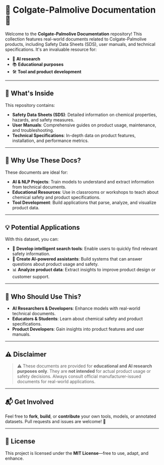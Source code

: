 # 🧼 Colgate-Palmolive Documentation 📄

Welcome to the **Colgate-Palmolive Documentation** repository! This collection features real-world documents related to Colgate-Palmolive products, including Safety Data Sheets (SDS), user manuals, and technical specifications. It's an invaluable resource for:

- 🧠 **AI research**
- 📚 **Educational purposes**
- 🛠️ **Tool and product development**

---

## 📂 What's Inside

This repository contains:

- **Safety Data Sheets (SDS)**: Detailed information on chemical properties, hazards, and safety measures.
- **User Manuals**: Comprehensive guides on product usage, maintenance, and troubleshooting.
- **Technical Specifications**: In-depth data on product features, installation, and performance metrics.

---

## 🚀 Why Use These Docs?

These documents are ideal for:

- **AI & NLP Projects**: Train models to understand and extract information from technical documents.
- **Educational Resources**: Use in classrooms or workshops to teach about chemical safety and product specifications.
- **Tool Development**: Build applications that parse, analyze, and visualize product data.

---

## 💡 Potential Applications

With this dataset, you can:

- 🧠 **Develop intelligent search tools**: Enable users to quickly find relevant safety information.
- 🤖 **Create AI-powered assistants**: Build systems that can answer questions about product usage and safety.
- 📊 **Analyze product data**: Extract insights to improve product design or customer support.

---

## 👥 Who Should Use This?

- **AI Researchers & Developers**: Enhance models with real-world technical documents.
- **Educators & Students**: Learn about chemical safety and product specifications.
- **Product Developers**: Gain insights into product features and user manuals.

---

## ⚠️ Disclaimer

> ⚠️ These documents are provided for **educational and AI research purposes only**. They are **not intended** for actual product usage or safety decisions. Always consult official manufacturer-issued documents for real-world applications.

---

## 📬 Get Involved

Feel free to **fork**, **build**, or **contribute** your own tools, models, or annotated datasets. Pull requests and issues are welcome! 🙌

---

## 📜 License

This project is licensed under the **MIT License**—free to use, adapt, and enhance.
